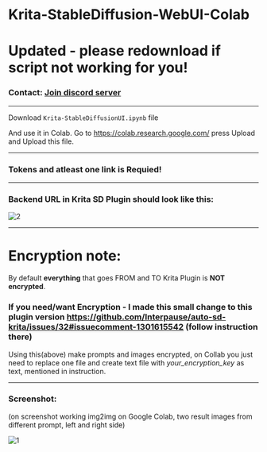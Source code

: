 # Krita-StableDiffusion-WebUI-Colab

# Updated - please redownload if script not working for you!

### Contact: [**Join discord server**](https://discord.gg/JKyqWgt)

___

Download `Krita-StableDiffusionUI.ipynb` file

And use it in Colab. Go to https://colab.research.google.com/ press Upload and Upload this file.

___

### Tokens and atleast one link is Requied!

___

### Backend URL in Krita SD Plugin should look like this:

![2](https://user-images.githubusercontent.com/24825887/197233926-f6a269ec-e5ab-4743-ba14-9d020fabb66d.png)

___

# Encryption note:

By default **everything** that goes FROM and TO Krita Plugin is **NOT encrypted**.

### If you need/want Encryption - I made this small change to this plugin version https://github.com/Interpause/auto-sd-krita/issues/32#issuecomment-1301615542 (follow instruction there)

Using this(above) make prompts and images encrypted, on Collab you just need to replace one file and create text file with *your_encryption_key* as text, mentioned in instruction.

___

### Screenshot: 

(on screenshot working img2img on Google Colab, two result images from different prompt, left and right side)

![1](https://user-images.githubusercontent.com/24825887/197250176-63e99121-215e-44e8-9cc1-0017d57f2adb.png)
